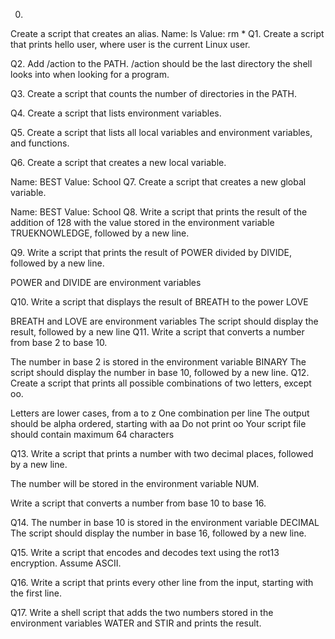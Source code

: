 0. <o>
Create a script that creates an alias.
Name: ls
Value: rm *
Q1. Create a script that prints hello user, where user is the current Linux user.

Q2. Add /action to the PATH. /action should be the last directory the shell looks into when looking for a program.

Q3. Create a script that counts the number of directories in the PATH.

Q4. Create a script that lists environment variables.

Q5. Create a script that lists all local variables and environment variables, and functions.

Q6. Create a script that creates a new local variable.

Name: BEST
Value: School
Q7. Create a script that creates a new global variable.

Name: BEST
Value: School
Q8. Write a script that prints the result of the addition of 128 with the value stored in the environment variable TRUEKNOWLEDGE, followed by a new line.

Q9. Write a script that prints the result of POWER divided by DIVIDE, followed by a new line.

POWER and DIVIDE are environment variables

Q10. Write a script that displays the result of BREATH to the power LOVE

BREATH and LOVE are environment variables
The script should display the result, followed by a new line
Q11. Write a script that converts a number from base 2 to base 10.

The number in base 2 is stored in the environment variable BINARY
The script should display the number in base 10, followed by a new line.
Q12. Create a script that prints all possible combinations of two letters, except oo.

Letters are lower cases, from a to z
One combination per line
The output should be alpha ordered, starting with aa
Do not print oo
Your script file should contain maximum 64 characters

Q13. Write a script that prints a number with two decimal places, followed by a new line.

The number will be stored in the environment variable NUM.

Write a script that converts a number from base 10 to base 16.

Q14. The number in base 10 is stored in the environment variable DECIMAL
The script should display the number in base 16, followed by a new line.

Q15. Write a script that encodes and decodes text using the rot13 encryption. Assume ASCII.

Q16. Write a script that prints every other line from the input, starting with the first line.

Q17. Write a shell script that adds the two numbers stored in the environment variables WATER and STIR and prints the result. 
